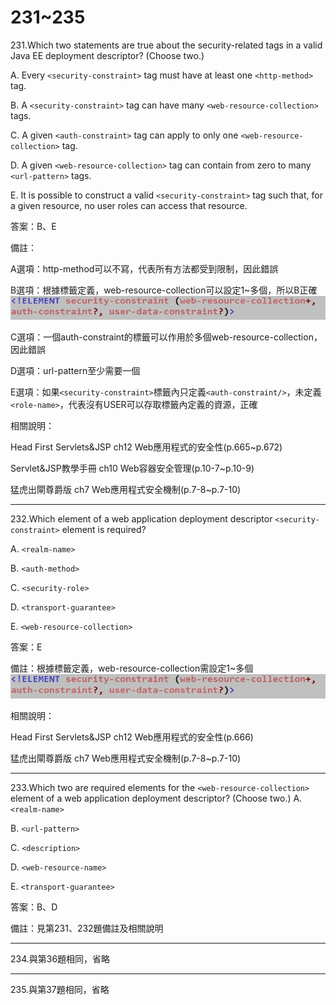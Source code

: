 231~235
========================

231.Which two statements are true about the security-related tags in a valid Java EE deployment descriptor? (Choose two.)

A.   Every `<security-constraint>` tag must have at least one `<http-method>` tag. 

B.   A `<security-constraint>` tag can have many `<web-resource-collection>` tags.

C.   A given `<auth-constraint>` tag can apply to only one `<web-resource-collection>` tag. 

D.   A given `<web-resource-collection>` tag can contain from zero to many `<url-pattern>` tags. 

E.   It is possible to construct a valid `<security-constraint>` tag such that, for a given resource, no user roles can access that resource.

<!--sec data-title="解析" data-id="section231_2" data-collapse=true ces-->
答案：B、E

備註：

A選項：http-method可以不寫，代表所有方法都受到限制，因此錯誤

B選項：根據標籤定義，web-resource-collection可以設定1~多個，所以B正確
![1506170151137](/media/6785.jpeg)

C選項：一個auth-constraint的標籤可以作用於多個web-resource-collection，因此錯誤

D選項：url-pattern至少需要一個

E選項：如果`<security-constraint>`標籤內只定義`<auth-constraint/>`，未定義`<role-name>`，代表沒有USER可以存取標籤內定義的資源，正確

相關說明：

Head First Servlets&JSP ch12 Web應用程式的安全性(p.665~p.672)

Servlet&JSP教學手冊 ch10 Web容器安全管理(p.10-7~p.10-9)

猛虎出閘尊爵版 ch7 Web應用程式安全機制(p.7-8~p.7-10)
<!--endsec-->

---
232.Which element of a web application deployment descriptor `<security-constraint>` element is required?

A.   `<realm-name> `

B.   `<auth-method>` 

C.   `<security-role>` 

D.   `<transport-guarantee> `

E.   `<web-resource-collection>`

<!--sec data-title="解析" data-id="section232_2" data-collapse=true ces-->
答案：E

備註：根據標籤定義，web-resource-collection需設定1~多個
![1506170151137](/media/6785.jpeg)

相關說明：

Head First Servlets&JSP ch12 Web應用程式的安全性(p.666)

猛虎出閘尊爵版 ch7 Web應用程式安全機制(p.7-8~p.7-10)
<!--endsec-->

---
233.Which two are required elements for the `<web-resource-collection>` element of a web application deployment descriptor? (Choose two.)
A.   `<realm-name>` 

B.   `<url-pattern>` 

C.   `<description>` 

D.   `<web-resource-name>`

E.   `<transport-guarantee>`

<!--sec data-title="解析" data-id="section233_2" data-collapse=true ces-->
答案：B、D

備註：見第231、232題備註及相關說明
<!--endsec-->

---
234.與第36題相同，省略

---
235.與第37題相同，省略